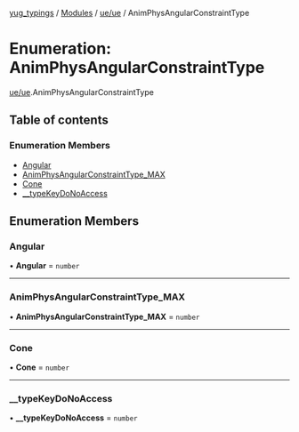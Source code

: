 [yug_typings](../README.md) / [Modules](../modules.md) / [ue/ue](../modules/ue_ue.md) / AnimPhysAngularConstraintType

# Enumeration: AnimPhysAngularConstraintType

[ue/ue](../modules/ue_ue.md).AnimPhysAngularConstraintType

## Table of contents

### Enumeration Members

- [Angular](ue_ue.AnimPhysAngularConstraintType.md#angular)
- [AnimPhysAngularConstraintType\_MAX](ue_ue.AnimPhysAngularConstraintType.md#animphysangularconstrainttype_max)
- [Cone](ue_ue.AnimPhysAngularConstraintType.md#cone)
- [\_\_typeKeyDoNoAccess](ue_ue.AnimPhysAngularConstraintType.md#__typekeydonoaccess)

## Enumeration Members

### Angular

• **Angular** = `number`

___

### AnimPhysAngularConstraintType\_MAX

• **AnimPhysAngularConstraintType\_MAX** = `number`

___

### Cone

• **Cone** = `number`

___

### \_\_typeKeyDoNoAccess

• **\_\_typeKeyDoNoAccess** = `number`
